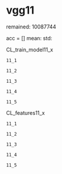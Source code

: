 # vgg11

remained: 10087744

acc = [] mean: std: 

CL_train_model11_x
```
11_1

11_2

11_3

11_4

11_5

```

CL_features11_x
```
11_1

11_2

11_3

11_4

11_5

```
